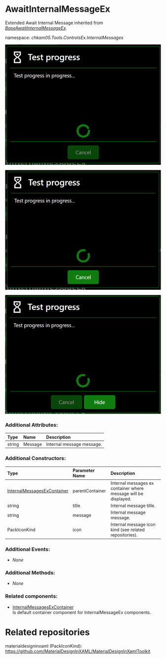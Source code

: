 # AwaitInternalMessageEx
Extended Await Internal Message inherited from _[BaseAwaitInternalMessageEx](BaseAwaitInternalMessageEx.md)_.

namespace: _chkam05.Tools.ControlsEx.InternalMessages_

![AwaitInternalMessageEx Example (Images/AwaitInternalMessageEx.png)](../Images/AwaitInternalMessageEx.png)

![AwaitInternalMessageEx Cancelable Example (Images/AwaitInternalMessageExCancelable.png)](../Images/AwaitInternalMessageExCancelable.png)

![AwaitInternalMessageEx Hideable Example (Images/AwaitInternalMessageExHideable.png)](../Images/AwaitInternalMessageExHideable.png)

### Additional Attributes:

| Type   | Name    | Description |
|:-------|:--------|:------------|
| string | Message | Internal message message. |

### Additional Constructors:

| Type                  | Parameter Name | Description |
|:----------------------|:---------------|:------------|
| [InternalMessagesExContainer](InternalMessagesExContainer.md) | parentContainer | Internal messages ex container where message will be displayed. |
| string                | title          | Internal message title. |
| string                | message        | Internal message message. |
| PackIconKind          | icon           | Internal message icon kind (see related repositories). |

### Additional Events:

- _None_

### Additional Methods:

- _None_

### Related components:

- [InternalMessagesExContainer](InternalMessagesExContainer.md)  
Is default container component for InternalMessageEx components.

# Related repositories

materialdesigninxaml (PackIconKind): https://github.com/MaterialDesignInXAML/MaterialDesignInXamlToolkit
